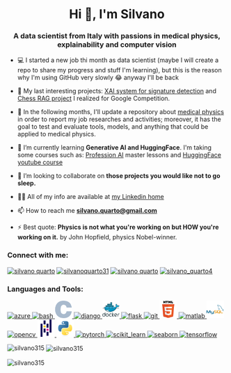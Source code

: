 <h1 align="center">Hi 👋, I'm Silvano</h1>
<h3 align="center">A data scientist from Italy with passions in medical physics, explainability and computer vision</h3>

- 💻 I started a new job thi month as data scientist (maybe I will create a repo to share my progress and stuff I'm learning), but this is the reason why I'm using GitHub very slowly 😂 anyway I'll be back

- 🔭 My last interesting projects: [XAI system for signature detection](https://github.com/silvano315/eXplainability-for-signature-detection) and [Chess RAG project](https://www.kaggle.com/code/silvanoquarto31/chess-rag-system) I realized for Google Competition.

- 🚀 In the following months, I'll update a repository about [medical physics](https://github.com/Silvano315/Med-Physics) in order to report my job researches and activities; moreover, it has the goal to test and evaluate tools, models, and anything that could be applied to medical physics.

- 🌱 I’m currently learning **Generative AI and HuggingFace**. I'm taking some courses such as: [Profession AI](https://profession.ai) master lessons and [HuggingFace youtube course](https://www.youtube.com/watch?v=00GKzGyWFEs&list=PLo2EIpI_JMQvWfQndUesu0nPBAtZ9gP1o&index=1)

- 👯 I’m looking to collaborate on **those projects you would like not to go sleep.**

- 👨‍💻 All of my info are available at [my Linkedin home](https://www.linkedin.com/in/silvanoquarto/)

- 📫 How to reach me **silvano.quarto@gmail.com**

- ⚡ Best quote: **Physics is not what you're working on but HOW you're working on it.** by John Hopfield, physics Nobel-winner.


<h3 align="left">Connect with me:</h3>
<p align="left">
<a href="https://linkedin.com/in/silvanoquarto" target="blank"><img align="center" src="https://raw.githubusercontent.com/rahuldkjain/github-profile-readme-generator/master/src/images/icons/Social/linked-in-alt.svg" alt="silvano quarto" height="30" width="40" /></a>
<a href="https://kaggle.com/silvanoquarto31" target="blank"><img align="center" src="https://raw.githubusercontent.com/rahuldkjain/github-profile-readme-generator/master/src/images/icons/Social/kaggle.svg" alt="silvanoquarto31" height="30" width="40" /></a>
<a href="https://fb.com/silvano.quarto" target="blank"><img align="center" src="https://raw.githubusercontent.com/rahuldkjain/github-profile-readme-generator/master/src/images/icons/Social/facebook.svg" alt="silvano quarto" height="30" width="40" /></a>
<a href="https://instagram.com/silvano_quarto4" target="blank"><img align="center" src="https://raw.githubusercontent.com/rahuldkjain/github-profile-readme-generator/master/src/images/icons/Social/instagram.svg" alt="silvano_quarto4" height="30" width="40" /></a>
</p>

<h3 align="left">Languages and Tools:</h3>
<p align="left"> <a href="https://azure.microsoft.com/en-in/" target="_blank" rel="noreferrer"> <img src="https://www.vectorlogo.zone/logos/microsoft_azure/microsoft_azure-icon.svg" alt="azure" width="40" height="40"/> </a> <a href="https://www.gnu.org/software/bash/" target="_blank" rel="noreferrer"> <img src="https://www.vectorlogo.zone/logos/gnu_bash/gnu_bash-icon.svg" alt="bash" width="40" height="40"/> </a> <a href="https://www.cprogramming.com/" target="_blank" rel="noreferrer"> <img src="https://raw.githubusercontent.com/devicons/devicon/master/icons/c/c-original.svg" alt="c" width="40" height="40"/> </a> <a href="https://www.djangoproject.com/" target="_blank" rel="noreferrer"> <img src="https://cdn.worldvectorlogo.com/logos/django.svg" alt="django" width="40" height="40"/> </a> <a href="https://www.docker.com/" target="_blank" rel="noreferrer"> <img src="https://raw.githubusercontent.com/devicons/devicon/master/icons/docker/docker-original-wordmark.svg" alt="docker" width="40" height="40"/> </a> <a href="https://flask.palletsprojects.com/" target="_blank" rel="noreferrer"> <img src="https://www.vectorlogo.zone/logos/pocoo_flask/pocoo_flask-icon.svg" alt="flask" width="40" height="40"/> </a> <a href="https://git-scm.com/" target="_blank" rel="noreferrer"> <img src="https://www.vectorlogo.zone/logos/git-scm/git-scm-icon.svg" alt="git" width="40" height="40"/> </a> <a href="https://www.w3.org/html/" target="_blank" rel="noreferrer"> <img src="https://raw.githubusercontent.com/devicons/devicon/master/icons/html5/html5-original-wordmark.svg" alt="html5" width="40" height="40"/> </a> <a href="https://www.mathworks.com/" target="_blank" rel="noreferrer"> <img src="https://upload.wikimedia.org/wikipedia/commons/2/21/Matlab_Logo.png" alt="matlab" width="40" height="40"/> </a> <a href="https://www.mysql.com/" target="_blank" rel="noreferrer"> <img src="https://raw.githubusercontent.com/devicons/devicon/master/icons/mysql/mysql-original-wordmark.svg" alt="mysql" width="40" height="40"/> </a> <a href="https://opencv.org/" target="_blank" rel="noreferrer"> <img src="https://www.vectorlogo.zone/logos/opencv/opencv-icon.svg" alt="opencv" width="40" height="40"/> </a> <a href="https://pandas.pydata.org/" target="_blank" rel="noreferrer"> <img src="https://raw.githubusercontent.com/devicons/devicon/2ae2a900d2f041da66e950e4d48052658d850630/icons/pandas/pandas-original.svg" alt="pandas" width="40" height="40"/> </a> <a href="https://www.python.org" target="_blank" rel="noreferrer"> <img src="https://raw.githubusercontent.com/devicons/devicon/master/icons/python/python-original.svg" alt="python" width="40" height="40"/> </a> <a href="https://pytorch.org/" target="_blank" rel="noreferrer"> <img src="https://www.vectorlogo.zone/logos/pytorch/pytorch-icon.svg" alt="pytorch" width="40" height="40"/> </a> <a href="https://scikit-learn.org/" target="_blank" rel="noreferrer"> <img src="https://upload.wikimedia.org/wikipedia/commons/0/05/Scikit_learn_logo_small.svg" alt="scikit_learn" width="40" height="40"/> </a> <a href="https://seaborn.pydata.org/" target="_blank" rel="noreferrer"> <img src="https://seaborn.pydata.org/_images/logo-mark-lightbg.svg" alt="seaborn" width="40" height="40"/> </a> <a href="https://www.tensorflow.org" target="_blank" rel="noreferrer"> <img src="https://www.vectorlogo.zone/logos/tensorflow/tensorflow-icon.svg" alt="tensorflow" width="40" height="40"/> </a> </p>

<p><img align="left" src="https://github-readme-stats.vercel.app/api/top-langs?username=silvano315&show_icons=true&locale=en&layout=compact" alt="silvano315" /></p>

<p>&nbsp;<img align="center" src="https://github-readme-stats.vercel.app/api?username=silvano315&show_icons=true&locale=en" alt="silvano315" /></p>

<p><img align="center" src="https://github-readme-streak-stats.herokuapp.com/?user=silvano315&" alt="silvano315" /></p>
